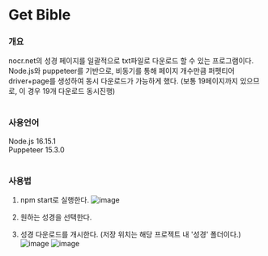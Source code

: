 # Get Bible<br>
### 개요<br>
nocr.net의 성경 페이지를 일괄적으로 txt파일로 다운로드 할 수 있는 프로그램이다.
Node.js와 puppeteer를 기반으로, 비동기를 통해 페이지 개수만큼 퍼펫티어 driver+page를 생성하여 동시 다운로드가 가능하게 했다.
(보통 19페이지까지 있으므로, 이 경우 19개 다운로드 동시진행)
<br>
<br>
### 사용언어<br>
Node.js 16.15.1<br>
Puppeteer 15.3.0<br>
<br>
### 사용법<br>
1. npm start로 실행한다.
![image](https://user-images.githubusercontent.com/52809844/186789248-82cd7f55-7ae4-4d35-9608-bf870041a492.png)

2. 원하는 성경을 선택한다.

3. 성경 다운로드를 개시한다. (저장 위치는 해당 프로젝트 내 '성경' 폴더이다.)
![image](https://user-images.githubusercontent.com/52809844/186789344-a16ac1cd-a258-41ae-977c-4ba8db482fd1.png)
![image](https://user-images.githubusercontent.com/52809844/186789419-f4d75729-8697-484a-acc3-7743ce886ed8.png)
